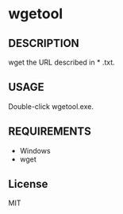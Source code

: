# wgetool

## DESCRIPTION

wget the URL described in \* .txt.

## USAGE

Double-click wgetool.exe.

## REQUIREMENTS

- Windows
- wget

## License
MIT
